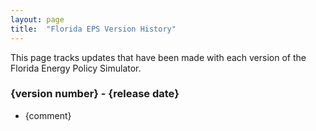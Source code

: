```yaml
---
layout: page
title:	"Florida EPS Version History"
---
```

This page tracks updates that have been made with each version of the Florida Energy Policy Simulator.

### **{version number} - {release date}**

* {comment}

